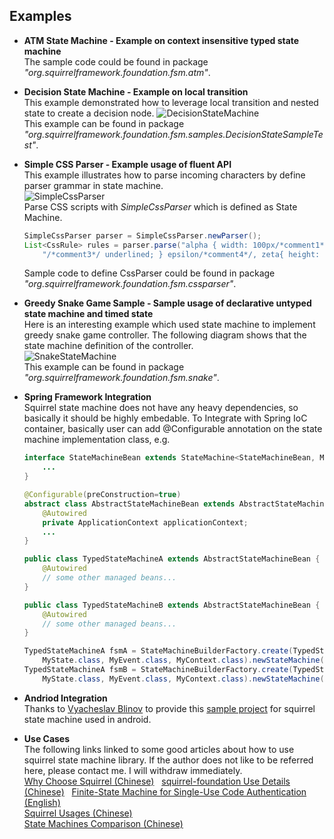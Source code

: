 Examples
---
* **ATM State Machine - Example on context insensitive typed state machine**  
The sample code could be found in package *"org.squirrelframework.foundation.fsm.atm"*.  

* **Decision State Machine - Example on local transition**  
	This example demonstrated how to leverage local transition and nested state to create a decision node.
	![DecisionStateMachine](http://hekailiang.github.io/squirrel/images/decisionfsm.png)  
	This example can be found in package *"org.squirrelframework.foundation.fsm.samples.DecisionStateSampleTest"*. 

* **Simple CSS Parser - Example usage of fluent API**  
	This example illustrates how to parse incoming characters by define parser grammar in state machine.  
	![SimpleCssParser](http://hekailiang.github.io/squirrel/images/SimpleCssParser.png)  
	Parse CSS scripts with *SimpleCssParser* which is defined as State Machine.
	```java
	SimpleCssParser parser = SimpleCssParser.newParser();
    List<CssRule> rules = parser.parse("alpha { width: 100px/*comment1*/; /*comment2*/text-decoration: " + 
    	"/*comment3*/ underlined; } epsilon/*comment4*/, zeta{ height: 34px; } ");
	```
	Sample code to define CssParser could be found in package *"org.squirrelframework.foundation.fsm.cssparser"*.

* **Greedy Snake Game Sample - Sample usage of declarative untyped state machine and timed state**  
	Here is an interesting example which used state machine to implement greedy snake game 	controller. The following diagram shows that the state machine definition of the controller.   
	![SnakeStateMachine](http://hekailiang.github.io/squirrel/images/SnakeGame.png)  
	This example can be found in package *"org.squirrelframework.foundation.fsm.snake"*. 

* **Spring Framework Integration**  
Squirrel state machine does not have any heavy dependencies, so basically it should be highly embedable. To Integrate with Spring IoC container, basically user can add @Configurable annotation on the state machine implementation class, e.g.
	```java
	interface StateMachineBean extends StateMachine<StateMachineBean, MyState, MyEvent, MyContext> {
		...
	}

	@Configurable(preConstruction=true)
	abstract class AbstractStateMachineBean extends AbstractStateMachine<StateMachineBean, MyState, MyEvent, MyContext> implements StateMachineBean {
		@Autowired
  		private ApplicationContext applicationContext;
		...
	}
	
	public class TypedStateMachineA extends AbstractStateMachineBean {
  		@Autowired
  		// some other managed beans...
	}

	public class TypedStateMachineB extends AbstractStateMachineBean {
  		@Autowired
  		// some other managed beans...
	}
	
	TypedStateMachineA fsmA = StateMachineBuilderFactory.create(TypedStateMachineA.class, 
		MyState.class, MyEvent.class, MyContext.class).newStateMachine(MyState.Initial);
	TypedStateMachineA fsmB = StateMachineBuilderFactory.create(TypedStateMachineB.class, 
		MyState.class, MyEvent.class, MyContext.class).newStateMachine(MyState.Initial);
	```  

* **Andriod Integration**   
Thanks to [Vyacheslav Blinov](https://github.com/dant3) to provide this [sample project](https://github.com/dant3/squirrel-android-example) for squirrel state machine used in android.

* **Use Cases**  
The following links linked to some good articles about how to use squirrel state machine library. If the author does not like to be referred here, please contact me. I will withdraw immediately.   
[Why Choose Squirrel (Chinese)](http://www.timguan.net/2017/06/19/%E7%8A%B6%E6%80%81%E6%9C%BA%E5%BC%95%E6%93%8E%E9%80%89%E5%9E%8B/)  
[squirrel-foundation Use Details (Chinese)](http://www.timguan.net/2017/06/21/squirrel-foundation%E7%8A%B6%E6%80%81%E6%9C%BA%E7%9A%84%E4%BD%BF%E7%94%A8%E7%BB%86%E8%8A%82/#more)   
[Finite-State Machine for Single-Use Code Authentication (English)](http://www.ebaytechblog.com/2016/08/30/finite-state-machine-for-single-use-code-authentication/)   
[Squirrel Usages (Chinese)](http://www.yangguo.info/2015/02/01/squirrel/)   
[State Machines Comparison (Chinese)](http://www.jianshu.com/p/3ca1ff2d7344)  
